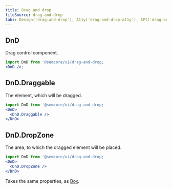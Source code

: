 ```yaml
---
title: Drag and drop
fileSource: drag-and-drop
tabs: Design('drag-and-drop'), A11y('drag-and-drop-a11y'), API('drag-and-drop-api'), Example('drag-and-drop-code'), Changelog('drag-and-drop-changelog')
---
```


## DnD

Drag control component.

```jsx
import DnD from '@semcore/ui/drag-and-drop;
<DnD />;
```

<TypesView type="DragAndDropProps" :types={...types} />

## DnD.Draggable

The element, which will be dragged.

```jsx
import DnD from '@semcore/ui/drag-and-drop;
<DnD>
  <DnD.Draggable />
</DnD>
```

<TypesView type="DraggableProps" :types={...types} />

## DnD.DropZone

The area, to which the dragged element will be placed.

```jsx
import DnD from '@semcore/ui/drag-and-drop;
<DnD>
  <DnD.DropZone />
</DnD>
```

Takes the same properties, as [Box](/layout/box-system/box-api#a3cfce).

<script setup>import { data as types } from '@types.data.ts';</script>